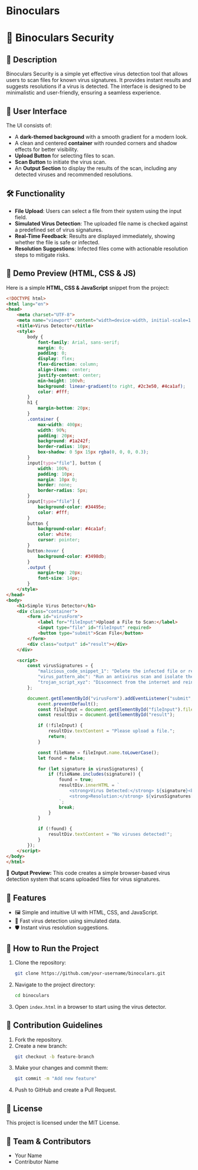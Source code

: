 # Binoculars

# 🌟 Binoculars Security

## 📌 Description
Binoculars Security is a simple yet effective virus detection tool that allows users to scan files for known virus signatures. It provides instant results and suggests resolutions if a virus is detected. The interface is designed to be minimalistic and user-friendly, ensuring a seamless experience.

## 🎨 User Interface
The UI consists of:
- A **dark-themed background** with a smooth gradient for a modern look.
- A clean and centered **container** with rounded corners and shadow effects for better visibility.
- **Upload Button** for selecting files to scan.
- **Scan Button** to initiate the virus scan.
- An **Output Section** to display the results of the scan, including any detected viruses and recommended resolutions.

## 🛠️ Functionality
- **File Upload**: Users can select a file from their system using the input field.
- **Simulated Virus Detection**: The uploaded file name is checked against a predefined set of virus signatures.
- **Real-Time Feedback**: Results are displayed immediately, showing whether the file is safe or infected.
- **Resolution Suggestions**: Infected files come with actionable resolution steps to mitigate risks.

## 🎨 Demo Preview (HTML, CSS & JS)
Here is a simple **HTML, CSS & JavaScript** snippet from the project:

```html
<!DOCTYPE html>
<html lang="en">
<head>
    <meta charset="UTF-8">
    <meta name="viewport" content="width=device-width, initial-scale=1.0">
    <title>Virus Detector</title>
    <style>
        body {
            font-family: Arial, sans-serif;
            margin: 0;
            padding: 0;
            display: flex;
            flex-direction: column;
            align-items: center;
            justify-content: center;
            min-height: 100vh;
            background: linear-gradient(to right, #2c3e50, #4ca1af);
            color: #fff;
        }
        h1 {
            margin-bottom: 20px;
        }
        .container {
            max-width: 400px;
            width: 90%;
            padding: 20px;
            background: #1a242f;
            border-radius: 10px;
            box-shadow: 0 5px 15px rgba(0, 0, 0, 0.3);
        }
        input[type="file"], button {
            width: 100%;
            padding: 10px;
            margin: 10px 0;
            border: none;
            border-radius: 5px;
        }
        input[type="file"] {
            background-color: #34495e;
            color: #fff;
        }
        button {
            background-color: #4ca1af;
            color: white;
            cursor: pointer;
        }
        button:hover {
            background-color: #3498db;
        }
        .output {
            margin-top: 20px;
            font-size: 14px;
        }
    </style>
</head>
<body>
    <h1>Simple Virus Detector</h1>
    <div class="container">
        <form id="virusForm">
            <label for="fileInput">Upload a File to Scan:</label>
            <input type="file" id="fileInput" required>
            <button type="submit">Scan File</button>
        </form>
        <div class="output" id="result"></div>
    </div>

    <script>
        const virusSignatures = {
            "malicious_code_snippet_1": "Delete the infected file or restore from backup.",
            "virus_pattern_abc": "Run an antivirus scan and isolate the file.",
            "trojan_script_xyz": "Disconnect from the internet and reinstall the application."
        };

        document.getElementById("virusForm").addEventListener("submit", function(event) {
            event.preventDefault();
            const fileInput = document.getElementById("fileInput").files[0];
            const resultDiv = document.getElementById("result");

            if (!fileInput) {
                resultDiv.textContent = "Please upload a file.";
                return;
            }

            const fileName = fileInput.name.toLowerCase();
            let found = false;

            for (let signature in virusSignatures) {
                if (fileName.includes(signature)) {
                    found = true;
                    resultDiv.innerHTML = `
                        <strong>Virus Detected:</strong> ${signature}<br>
                        <strong>Resolution:</strong> ${virusSignatures[signature]}
                    `;
                    break;
                }
            }

            if (!found) {
                resultDiv.textContent = "No viruses detected!";
            }
        });
    </script>
</body>
</html>
```

📌 **Output Preview:** This code creates a simple browser-based virus detection system that scans uploaded files for virus signatures.

## 🔹 Features
- 🖼️ Simple and intuitive UI with HTML, CSS, and JavaScript.
- 🚀 Fast virus detection using simulated data.
- 🛡️ Instant virus resolution suggestions.

## 🚀 How to Run the Project
1. Clone the repository:
    ```bash
    git clone https://github.com/your-username/binoculars.git
    ```
2. Navigate to the project directory:
    ```bash
    cd binoculars
    ```
3. Open `index.html` in a browser to start using the virus detector.

## 🤝 Contribution Guidelines
1. Fork the repository.
2. Create a new branch:
    ```bash
    git checkout -b feature-branch
    ```
3. Make your changes and commit them:
    ```bash
    git commit -m "Add new feature"
    ```
4. Push to GitHub and create a Pull Request.

## 📜 License
This project is licensed under the MIT License.

## 👥 Team & Contributors
- Your Name
- Contributor Name

